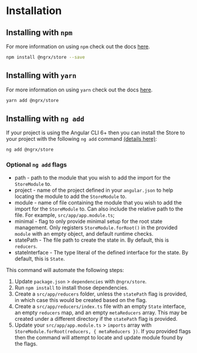 # Installation

## Installing with `npm`

For more information on using `npm` check out the docs <a href="https://docs.npmjs.com/cli/install" target="_blank">here</a>.

```sh
npm install @ngrx/store --save
```

## Installing with `yarn`

For more information on using `yarn` check out the docs <a href="https://yarnpkg.com/docs/usage" target="_blank">here</a>.

```sh
yarn add @ngrx/store
```

## Installing with `ng add`

If your project is using the Angular CLI 6+ then you can install the Store to your project with the following `ng add` command <a href="https://angular.io/cli/add" target="_blank">(details here)</a>:

```sh
ng add @ngrx/store
```

### Optional `ng add` flags

* path - path to the module that you wish to add the import for the `StoreModule` to.
* project - name of the project defined in your `angular.json` to help locating the module to add the `StoreModule` to.
* module - name of file containing the module that you wish to add the import for the `StoreModule` to. Can also include the relative path to the file. For example, `src/app/app.module.ts`;
* minimal - flag to only provide minimal setup for the root state management. Only registers `StoreModule.forRoot()` in the provided `module` with an empty object, and default runtime checks.
* statePath - The file path to create the state in. By default, this is `reducers`.
* stateInterface - The type literal of the defined interface for the state. By default, this is `State`.

This command will automate the following steps:

1. Update `package.json` > `dependencies` with `@ngrx/store`.
2. Run `npm install` to install those dependencies. 
3. Create a `src/app/reducers` folder, unless the `statePath` flag is provided, in which case this would be created based on the flag.
4. Create a `src/app/reducers/index.ts` file with an empty `State` interface, an empty `reducers` map, and an empty `metaReducers` array. This may be created under a different directory if the `statePath` flag is provided.
5. Update your `src/app/app.module.ts` > `imports` array with `StoreModule.forRoot(reducers, { metaReducers })`. If you provided flags then the command will attempt to locate and update module found by the flags.
